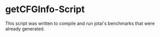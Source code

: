 # getCFGInfo-Script
This script was written to compile and run jotai's benchmarks that were already generated.
